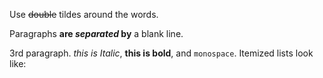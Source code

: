 Use ~~double~~ tildes around the words.

Paragraphs **are *separated* by** a blank line.

3rd paragraph. *this is Italic*, **this is bold**, and `monospace`. Itemized lists
look like:

